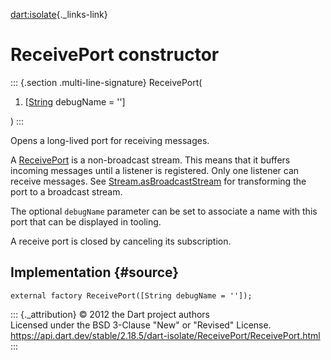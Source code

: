 [dart:isolate](../../dart-isolate/dart-isolate-library){._links-link}

ReceivePort constructor
=======================

::: {.section .multi-line-signature}
ReceivePort(

1.  \[[String](../../dart-core/string-class) debugName = \'\'\]

)
:::

Opens a long-lived port for receiving messages.

A [ReceivePort](../receiveport-class) is a non-broadcast stream. This
means that it buffers incoming messages until a listener is registered.
Only one listener can receive messages. See
[Stream.asBroadcastStream](../../dart-async/stream/asbroadcaststream)
for transforming the port to a broadcast stream.

The optional `debugName` parameter can be set to associate a name with
this port that can be displayed in tooling.

A receive port is closed by canceling its subscription.

Implementation {#source}
--------------

``` {.language-dart data-language="dart"}
external factory ReceivePort([String debugName = '']);
```

::: {._attribution}
© 2012 the Dart project authors\
Licensed under the BSD 3-Clause \"New\" or \"Revised\" License.\
<https://api.dart.dev/stable/2.18.5/dart-isolate/ReceivePort/ReceivePort.html>
:::
